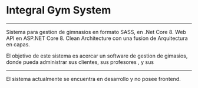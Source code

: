 <h1>Integral Gym System</h1>
<hr>
<p>Sistema para gestion de gimnasios en formato SASS, en .Net Core 8. Web API en ASP.NET Core 8. Clean Architecture con una fusion de Arquitectura en capas.</p>
<p>El objetivo de este sistema es acercar un software de gestion de gimasios, donde pueda administrar sus clientes, sus profesores , y sus</p>
<hr>
<p>El sistema actualmente se encuentra en desarrollo y no posee frontend.</p>
